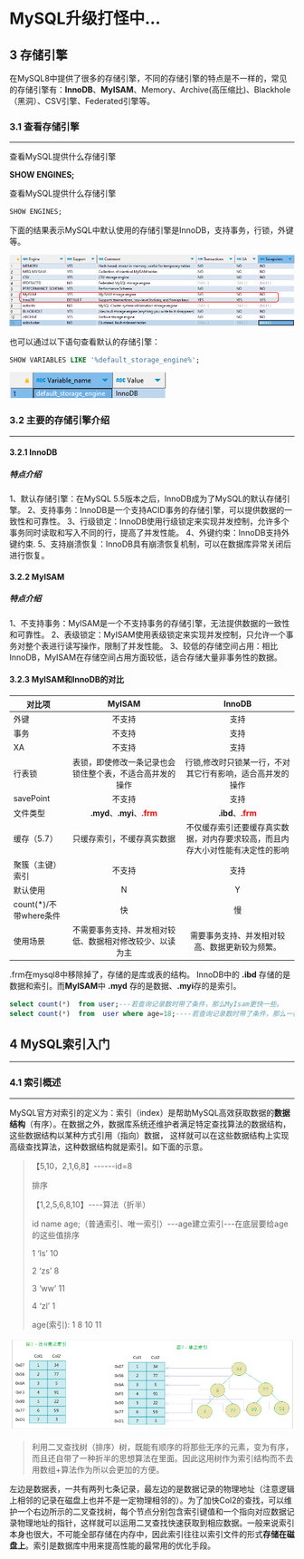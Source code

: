 # MySQL升级打怪中...
## 3 存储引擎
在MySQL8中提供了很多的存储引擎，不同的存储引擎的特点是不一样的，常见的存储引擎有：**InnoDB**、**MyISAM**、Memory、Archive(高压缩比)、Blackhole（黑洞）、CSV引擎、Federated引擎等。
### 3.1 **查看存储引擎**
***
查看MySQL提供什么存储引擎

**SHOW ENGINES;**

查看MySQL提供什么存储引擎
```sql
SHOW ENGINES;
```

下面的结果表示MySQL中默认使用的存储引擎是InnoDB，支持事务，行锁，外键等。

![img.png](img/img.png)

也可以通过以下语句查看默认的存储引擎：

```sql
SHOW VARIABLES LIKE '%default_storage_engine%';
```
![查看默认存储引擎.png](img/查看默认存储引擎.png)

### 3.2 **主要的存储引擎介绍**
***
#### 3.2.1 **InnoDB**
##### **特点介绍**
1、默认存储引擎：在MySQL 5.5版本之后，InnoDB成为了MySQL的默认存储引擎。
2、支持事务：InnoDB是一个支持ACID事务的存储引擎，可以提供数据的一致性和可靠性。
3、行级锁定：InnoDB使用行级锁定来实现并发控制，允许多个事务同时读取和写入不同的行，提高了并发性能。
4、外键约束：InnoDB支持外键约束.
5、支持崩溃恢复：InnoDB具有崩溃恢复机制，可以在数据库异常关闭后进行恢复。

#### 3.2.2 **MyISAM**
##### **特点介绍**

1、不支持事务：MyISAM是一个不支持事务的存储引擎，无法提供数据的一致性和可靠性。
2、表级锁定：MyISAM使用表级锁定来实现并发控制，只允许一个事务对整个表进行读写操作，限制了并发性能。
3、较低的存储空间占用：相比InnoDB，MyISAM在存储空间占用方面较低，适合存储大量非事务性的数据。

#### 3.2.3 **MyISAM和InnoDB的对比**
| **对比项**             |                         **MyISAM**                          |                          **InnoDB**                          |
| ---------------------- | :---------------------------------------------------------: | :----------------------------------------------------------: |
| 外键                   |                           不支持                            |                             支持                             |
| 事务                   |                           不支持                            |                             支持                             |
| XA                     |                           不支持                            |                             支持                             |
| 行表锁                 |  表锁，即使修改一条记录也会锁住整个表，不适合高并发的操作   |  行锁,修改时只锁某一行，不对其它行有影响，适合高并发的操作   |
| savePoint              |                           不支持                            |                             支持                             |
| 文件类型               | **.myd**、**.myi**、<strong style="color:red">.frm</strong> |      **.ibd**、<strong style="color:red">.frm</strong>       |
| 缓存（5.7）            |                 只缓存索引，不缓存真实数据                  | 不仅缓存索引还要缓存真实数据，对内存要求较高，而且内存大小对性能有决定性的影响 |
| 聚簇（主键）索引       |                           不支持                            |                             支持                             |
| 默认使用               |                              N                              |                              Y                               |
| count(*)/不带where条件 |                             快                              |                              慢                              |
| 使用场景               |  不需要事务支持、并发相对较低、数据相对修改较少、以读为主   |        需要事务支持、并发相对较高、数据更新较为频繁。        |

.frm在mysql8中移除掉了，存储的是库或表的结构。
InnoDB中的 **.ibd** 存储的是数据和索引。而**MyISAM**中 **.myd** 存的是数据、**.myi**存的是索引。

```sql
select count(*)  from user;---若查询记录数时带了条件，那么MyIsam更快一些。
select count(*)  from  user where age=18;----若查询记录数时带了条件，那么一样快。
```

## 4 MySQL索引入门
***

### 4.1 索引概述
***
MySQL官方对索引的定义为：索引（index）是帮助MySQL高效获取数据的**数据结构**（有序）。在数据之外，数据库系统还维护者满足特定查找算法的数据结构，这些数据结构以某种方式引用（指向）数据， 这样就可以在这些数据结构上实现高级查找算法，这种数据结构就是索引。如下面的示意。

> 【5,10，2,1,6,8】------id=8
>
> 排序
>
> 【1,2,5,6,8,10】----算法（折半）
>
>
>
> id     name      age;（普通索引、唯一索引）---age建立索引---在底层要给age的这些值排序
>
> 1     ‘ls’     10
>
> 2     ‘zs’     8
>
> 3     ‘ww’     11
>
> 4     ‘zl’     1
>
> age(索引): 1 8 10 11

![索引.png](img/索引.png)

>利用二叉查找树（排序）树，既能有顺序的将那些无序的元素，变为有序，而且还自带了一种折半的思想算法在里面。因此这用树作为索引结构而不去用数组+算法作为所以会更加的方便。


左边是数据表，一共有两列七条记录，最左边的是数据记录的物理地址（注意逻辑上相邻的记录在磁盘上也并不是一定物理相邻的）。为了加快Col2的查找，可以维护一个右边所示的二叉查找树，每个节点分别包含索引键值和一个指向对应数据记录物理地址的指针，这样就可以运用二叉查找快速获取到相应数据。一般来说索引本身也很大，不可能全部存储在内存中，因此索引往往以索引文件的形式**存储在磁盘上**。索引是数据库中用来提高性能的最常用的优化手段。